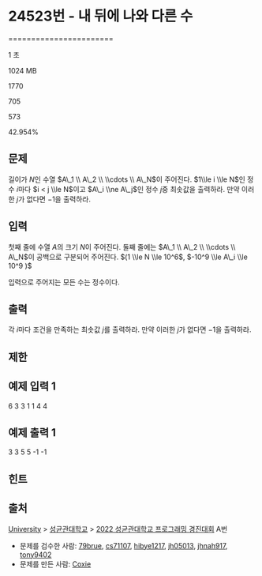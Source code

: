 # 24523번 - 내 뒤에 나와 다른 수


=======================

1 초

1024 MB

1770

705

573

42.954%

문제
--

길이가 $N$인 수열 $A\_1 \\ A\_2 \\ \\cdots \\ A\_N$이 주어진다. $1\\le i \\le N$인 정수 $i$마다 $i < j \\le N$이고 $A\_i \\ne A\_j$인 정수 $j$중 최솟값을 출력하라. 만약 이러한 $j$가 없다면 $-1$을 출력하라.

입력
--

첫째 줄에 수열 $A$의 크기 $N$이 주어진다. 둘째 줄에는 $A\_1 \\ A\_2 \\ \\cdots \\ A\_N$이 공백으로 구분되어 주어진다. $(1 \\le N \\le 10^6$, $-10^9 \\le A\_i \\le 10^9 )$

입력으로 주어지는 모든 수는 정수이다.

출력
--

각 $i$마다 조건을 만족하는 최솟값 $j$를 출력하라. 만약 이러한 $j$가 없다면 $-1$을 출력하라.

제한
--

예제 입력 1
-------

6
3 3 1 1 4 4

예제 출력 1
-------

3 3 5 5 -1 -1

힌트
--

출처
--

[University](/category/5) > [성균관대학교](/category/468) > [2022 성균관대학교 프로그래밍 경진대회](/category/detail/3031) A번

*   문제를 검수한 사람: [79brue](/user/79brue), [cs71107](/user/cs71107), [hibye1217](/user/hibye1217), [jh05013](/user/jh05013), [jhnah917](/user/jhnah917), [tony9402](/user/tony9402)
*   문제를 만든 사람: [Coxie](/user/Coxie)